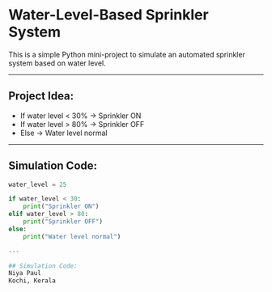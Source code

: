 # Water-Level-Based Sprinkler System

This is a simple Python mini-project to simulate an automated sprinkler system based on water level.

---

## Project Idea:
- If water level < 30% → Sprinkler ON
- If water level > 80% → Sprinkler OFF
- Else → Water level normal

---

## Simulation Code:
```python
water_level = 25

if water_level < 30:
    print("Sprinkler ON")
elif water_level > 80:
    print("Sprinkler OFF")
else:
    print("Water level normal")

---

## Simulation Code:
Niya Paul
Kochi, Kerala
